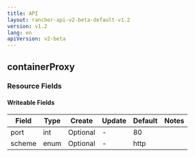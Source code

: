 ```yaml
---
title: API
layout: rancher-api-v2-beta-default-v1.2
version: v1.2
lang: en
apiVersion: v2-beta
---
```


## containerProxy



### Resource Fields

#### Writeable Fields

Field | Type | Create | Update | Default | Notes
---|---|---|---|---|---
port | int | Optional | - | 80 | 
scheme | enum | Optional | - | http | 



<br>
